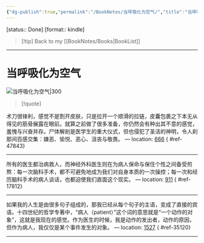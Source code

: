 ```yaml
---
{"dg-publish":true,"permalink":"/BookNotes/当呼吸化为空气/","title":"当呼吸化为空气","noteIcon":""}
---
```


[status:: Done]
[format:: kindle]

>[!tip] Back to my [[BookNotes/Books\|BookList]]

---
# 当呼吸化为空气

![当呼吸化为空气|300](https://img9.doubanio.com/view/subject/l/public/s29423902.jpg)

>[!quote]

术刀很锋利，感觉不是割开皮肤，只是拉开一个顺滑的拉链，皮囊包裹之下本无从得见的筋骨展露在眼前。就算之前做了很多准备，你仍然会有种出其不意的感觉，羞愧与兴奋并存。尸体解剖是医学生的重大仪式，但也侵犯了圣洁的神明，令人刹那间百感交集：嫌恶、愉悦、恶心、沮丧与敬畏。 — location: [666]()
{ #ref-47843}


---
所有的医生都治病救人，而神经外科医生则在为病人保命与保住个性之间备受煎熬：每一次脑科手术，都不可避免地成为我们对自身本质的一次操控；每一次和经历脑科手术的病人谈话，也都迫使我们直面这个现实。 — location: [911]()
{ #ref-17812}


---
如果我的人生是由很多句子组成的，那我已经从每个句子的主语，变成了直接的宾语。十四世纪的哲学专著中，“病人（patient）”这个词的意思就是“一个动作的对象”，这就是我现在的感觉。作为医生的时候，我是动作的发出者，动作的原因，但作为病人，我仅仅是某个事件发生的对象。 — location: [1527]()
{ #ref-35120}


---
